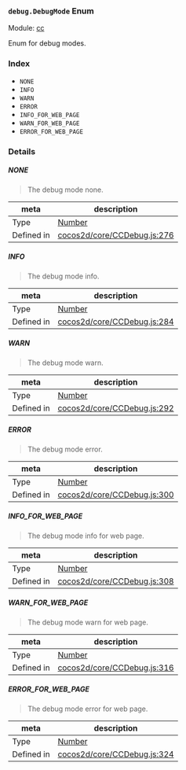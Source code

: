 ### `debug.DebugMode` Enum



Module: [cc](../modules/cc.md)


Enum for debug modes.


### Index
  - `NONE`
  - `INFO`
  - `WARN`
  - `ERROR`
  - `INFO_FOR_WEB_PAGE`
  - `WARN_FOR_WEB_PAGE`
  - `ERROR_FOR_WEB_PAGE`

### Details


##### NONE

> The debug mode none.

| meta | description |
|------|-------------|
| Type | <a href="https://developer.mozilla.org/en/JavaScript/Reference/Global_Objects/Number" class="crosslink external" target="_blank">Number</a> |
| Defined in | [cocos2d/core/CCDebug.js:276](https://github.com/cocos-creator/engine/blob/9546fb0f9c421d190e0aba7645402156498449ea/cocos2d/core/CCDebug.js#L276) |



##### INFO

> The debug mode info.

| meta | description |
|------|-------------|
| Type | <a href="https://developer.mozilla.org/en/JavaScript/Reference/Global_Objects/Number" class="crosslink external" target="_blank">Number</a> |
| Defined in | [cocos2d/core/CCDebug.js:284](https://github.com/cocos-creator/engine/blob/9546fb0f9c421d190e0aba7645402156498449ea/cocos2d/core/CCDebug.js#L284) |



##### WARN

> The debug mode warn.

| meta | description |
|------|-------------|
| Type | <a href="https://developer.mozilla.org/en/JavaScript/Reference/Global_Objects/Number" class="crosslink external" target="_blank">Number</a> |
| Defined in | [cocos2d/core/CCDebug.js:292](https://github.com/cocos-creator/engine/blob/9546fb0f9c421d190e0aba7645402156498449ea/cocos2d/core/CCDebug.js#L292) |



##### ERROR

> The debug mode error.

| meta | description |
|------|-------------|
| Type | <a href="https://developer.mozilla.org/en/JavaScript/Reference/Global_Objects/Number" class="crosslink external" target="_blank">Number</a> |
| Defined in | [cocos2d/core/CCDebug.js:300](https://github.com/cocos-creator/engine/blob/9546fb0f9c421d190e0aba7645402156498449ea/cocos2d/core/CCDebug.js#L300) |



##### INFO_FOR_WEB_PAGE

> The debug mode info for web page.

| meta | description |
|------|-------------|
| Type | <a href="https://developer.mozilla.org/en/JavaScript/Reference/Global_Objects/Number" class="crosslink external" target="_blank">Number</a> |
| Defined in | [cocos2d/core/CCDebug.js:308](https://github.com/cocos-creator/engine/blob/9546fb0f9c421d190e0aba7645402156498449ea/cocos2d/core/CCDebug.js#L308) |



##### WARN_FOR_WEB_PAGE

> The debug mode warn for web page.

| meta | description |
|------|-------------|
| Type | <a href="https://developer.mozilla.org/en/JavaScript/Reference/Global_Objects/Number" class="crosslink external" target="_blank">Number</a> |
| Defined in | [cocos2d/core/CCDebug.js:316](https://github.com/cocos-creator/engine/blob/9546fb0f9c421d190e0aba7645402156498449ea/cocos2d/core/CCDebug.js#L316) |



##### ERROR_FOR_WEB_PAGE

> The debug mode error for web page.

| meta | description |
|------|-------------|
| Type | <a href="https://developer.mozilla.org/en/JavaScript/Reference/Global_Objects/Number" class="crosslink external" target="_blank">Number</a> |
| Defined in | [cocos2d/core/CCDebug.js:324](https://github.com/cocos-creator/engine/blob/9546fb0f9c421d190e0aba7645402156498449ea/cocos2d/core/CCDebug.js#L324) |


